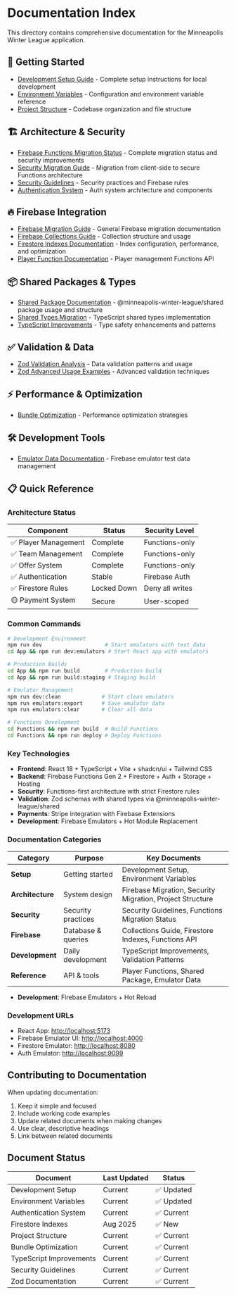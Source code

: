 # Documentation Index

This directory contains comprehensive documentation for the Minneapolis Winter League application.

## 🚀 Getting Started

- [Development Setup Guide](./DEVELOPMENT_SETUP.md) - Complete setup instructions for local development
- [Environment Variables](./ENVIRONMENT_VARIABLES.md) - Configuration and environment variable reference
- [Project Structure](./PROJECT_STRUCTURE.md) - Codebase organization and file structure

## 🏗️ Architecture & Security

- [Firebase Functions Migration Status](./FIREBASE_FUNCTIONS_MIGRATION_STATUS.md) - Complete migration status and security improvements
- [Security Migration Guide](./SECURITY_MIGRATION.md) - Migration from client-side to secure Functions architecture
- [Security Guidelines](./SECURITY.md) - Security practices and Firebase rules
- [Authentication System](./AUTHENTICATION_SYSTEM.md) - Auth system architecture and components

## 🔥 Firebase Integration

- [Firebase Migration Guide](./FIREBASE_MIGRATION.md) - General Firebase migration documentation
- [Firebase Collections Guide](./FIREBASE_COLLECTIONS_README.md) - Collection structure and usage
- [Firestore Indexes Documentation](./FIRESTORE_INDEXES.md) - Index configuration, performance, and optimization
- [Player Function Documentation](./PLAYER_FUNCTION_DOCUMENTATION.md) - Player management Functions API

## 📦 Shared Packages & Types

- [Shared Package Documentation](./SHARED_PACKAGE_README.md) - @minneapolis-winter-league/shared package usage and structure
- [Shared Types Migration](./SHARED_TYPES_MIGRATION.md) - TypeScript shared types implementation
- [TypeScript Improvements](./TYPESCRIPT_IMPROVEMENTS.md) - Type safety enhancements and patterns

## ✅ Validation & Data

- [Zod Validation Analysis](./ZOD_VALIDATION_ANALYSIS.md) - Data validation patterns and usage
- [Zod Advanced Usage Examples](./ZOD_ADVANCED_USAGE_EXAMPLES.md) - Advanced validation techniques

## ⚡ Performance & Optimization

- [Bundle Optimization](./BUNDLE_OPTIMIZATION.md) - Performance optimization strategies

## 🛠️ Development Tools

- [Emulator Data Documentation](./EMULATOR_DATA_README.md) - Firebase emulator test data management

## 📋 Quick Reference

### Architecture Status

| Component            | Status      | Security Level  |
| -------------------- | ----------- | --------------- |
| ✅ Player Management | Complete    | Functions-only  |
| ✅ Team Management   | Complete    | Functions-only  |
| ✅ Offer System      | Complete    | Functions-only  |
| ✅ Authentication    | Stable      | Firebase Auth   |
| ✅ Firestore Rules   | Locked Down | Deny all writes |
| 🟡 Payment System    | Secure      | User-scoped     |

### Common Commands

```bash
# Development Environment
npm run dev                    # Start emulators with test data
cd App && npm run dev:emulators # Start React app with emulators

# Production Builds
cd App && npm run build        # Production build
cd App && npm run build:staging # Staging build

# Emulator Management
npm run dev:clean             # Start clean emulators
npm run emulators:export      # Save emulator data
npm run emulators:clear       # Clear all data

# Functions Development
cd Functions && npm run build  # Build Functions
cd Functions && npm run deploy # Deploy Functions
```

### Key Technologies

- **Frontend**: React 18 + TypeScript + Vite + shadcn/ui + Tailwind CSS
- **Backend**: Firebase Functions Gen 2 + Firestore + Auth + Storage + Hosting
- **Security**: Functions-first architecture with strict Firestore rules
- **Validation**: Zod schemas with shared types via @minneapolis-winter-league/shared
- **Payments**: Stripe integration with Firebase Extensions
- **Development**: Firebase Emulators + Hot Module Replacement

### Documentation Categories

| Category         | Purpose            | Key Documents                                             |
| ---------------- | ------------------ | --------------------------------------------------------- |
| **Setup**        | Getting started    | Development Setup, Environment Variables                  |
| **Architecture** | System design      | Firebase Migration, Security Migration, Project Structure |
| **Security**     | Security practices | Security Guidelines, Functions Migration Status           |
| **Firebase**     | Database & queries | Collections Guide, Firestore Indexes, Functions API       |
| **Development**  | Daily development  | TypeScript Improvements, Validation Patterns              |
| **Reference**    | API & tools        | Player Functions, Shared Package, Emulator Data           |

- **Development**: Firebase Emulators + Hot Reload

### Development URLs

- React App: <http://localhost:5173>
- Firebase Emulator UI: <http://localhost:4000>
- Firestore Emulator: <http://localhost:8080>
- Auth Emulator: <http://localhost:9099>

## Contributing to Documentation

When updating documentation:

1. Keep it simple and focused
2. Include working code examples
3. Update related documents when making changes
4. Use clear, descriptive headings
5. Link between related documents

## Document Status

| Document                | Last Updated | Status     |
| ----------------------- | ------------ | ---------- |
| Development Setup       | Current      | ✅ Updated |
| Environment Variables   | Current      | ✅ Updated |
| Authentication System   | Current      | ✅ Current |
| Firestore Indexes       | Aug 2025     | ✅ New     |
| Project Structure       | Current      | ✅ Current |
| Bundle Optimization     | Current      | ✅ Current |
| TypeScript Improvements | Current      | ✅ Current |
| Security Guidelines     | Current      | ✅ Current |
| Zod Documentation       | Current      | ✅ Current |
